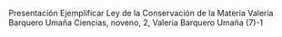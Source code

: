 Presentación Ejemplificar Ley de la Conservación de la Materia Valeria Barquero Umaña
Ciencias, noveno, 2, Valeria Barquero Umaña (7)-1